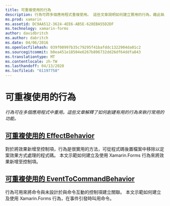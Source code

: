 ```yaml
---
title: 可重複使用的行為
description: 行為可跨多個應用程式重複使用。 這些文章說明如何建立實用的行為，藉此執行常用功能。
ms.prod: xamarin
ms.assetid: DC9AA512-3624-4EE6-AB5E-628EBA55D2DF
ms.technology: xamarin-forms
author: davidbritch
ms.author: dabritch
ms.date: 04/06/2016
ms.openlocfilehash: 039f00997b35c79295f41bafddc1322904da01c2
ms.sourcegitcommit: b0ea451e18504e6267b896732dd26df64ddfa843
ms.translationtype: MT
ms.contentlocale: zh-TW
ms.lasthandoff: 04/13/2020
ms.locfileid: "61197758"
---
```

# <a name="reusable-behaviors"></a>可重複使用的行為

_行為可在多個應用程式中重用。這些文章解釋了如何創建有用的行為來執行常用的功能。_

## <a name="reusable-effectbehavior"></a>[可重複使用的 EffectBehavior](effect-behavior.md)

對於將效果新增至控制項，行為是很實用的方法，可從程式碼後置檔案中移除以定案效果方式處理的程式碼。 本文示範如何建立及使用 Xamarin.Forms 行為來將效果新增至控制項。

## <a name="reusable-eventtocommandbehavior"></a>[可重複使用的 EventToCommandBehavior](event-to-command-behavior.md)

行為可用來將命令與未設計於與命令互動的控制項建立關聯。 本文示範如何建立及使用 Xamarin.Forms 行為，在事件引發時叫用命令。
